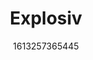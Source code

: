 ---
title: Explosiv
description: A static JSX site generator.
link: "https://github.com/vixalien/explosiv"
date: 1613257365445
---